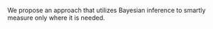 We propose an approach that utilizes Bayesian inference to smartly measure only where it is needed.
